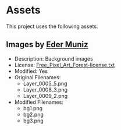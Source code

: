 # Assets

This project uses the following assets:

## Images by [Eder Muniz](https://edermunizz.itch.io/)

- Description: Background images
- License: [Free_Pixel_Art_Forest-license.txt](licenses/Free_Pixel_Art_Forest-license.txt)
- Modified: Yes
- Original Filenames:
  - Layer_0005_5.png
  - Layer_0008_3.png
  - Layer_0009_2.png
- Modified Filenames:
  - bg1.png
  - bg2.png
  - bg3.png
